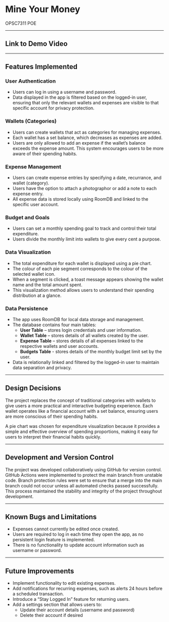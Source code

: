 # Mine Your Money
OPSC7311 POE

---

## Link to Demo Video

---

## Features Implemented  

### User Authentication  
- Users can log in using a username and password.  
- Data displayed in the app is filtered based on the logged-in user, ensuring that only the relevant wallets and expenses are visible to that specific account for privacy protection.

### Wallets (Categories)  
- Users can create wallets that act as categories for managing expenses.  
- Each wallet has a set balance, which decreases as expenses are added.  
- Users are only allowed to add an expense if the wallet’s balance exceeds the expense amount. This system encourages users to be more aware of their spending habits.

### Expense Management  
- Users can create expense entries by specifying a date, recurrance, and wallet (category).  
- Users have the option to attach a photographor or add a note to each expense entry.  
- All expense data is stored locally using RoomDB and linked to the specific user account.

### Budget and Goals  
- Users can set a monthly spending goal to track and control their total expenditure.
- Users divide the monthly limit into wallets to give every cent a purpose.

### Data Visualization  
- The total expenditure for each wallet is displayed using a pie chart.  
- The colour of each pie segment corresponds to the colour of the selected wallet icon.  
- When a segment is clicked, a toast message appears showing the wallet name and the total amount spent.  
- This visualization method allows users to understand their spending distribution at a glance.

### Data Persistence  
- The app uses RoomDB for local data storage and management.  
- The database contains four main tables:  
  - **User Table** – stores login credentials and user information.  
  - **Wallet Table** – stores details of all wallets created by the user.  
  - **Expense Table** – stores details of all expenses linked to the respective wallets and user accounts.
  - **Budgets Table** - stores details of the monthly budget limit set by the user.  
- Data is relationally linked and filtered by the logged-in user to maintain data separation and privacy.

---

## Design Decisions  
The project replaces the concept of traditional categories with wallets to give users a more practical and interactive budgeting experience. Each wallet operates like a financial account with a set balance, ensuring users are more conscious of their spending habits.  

A pie chart was chosen for expenditure visualization because it provides a simple and effective overview of spending proportions, making it easy for users to interpret their financial habits quickly.

---

## Development and Version Control  
The project was developed collaboratively using GitHub for version control. GitHub Actions were implemented to protect the main branch from unstable code. Branch protection rules were set to ensure that a merge into the main branch could not occur unless all automated checks passed successfully. This process maintained the stability and integrity of the project throughout development.

---

## Known Bugs and Limitations  
- Expenses cannot currently be edited once created.  
- Users are required to log in each time they open the app, as no persistent login feature is implemented.  
- There is no functionality to update account information such as username or password.  

---

## Future Improvements  
- Implement functionality to edit existing expenses.  
- Add notifications for recurring expenses, such as alerts 24 hours before a scheduled transaction.  
- Introduce a “Stay Logged In” feature for returning users.  
- Add a settings section that allows users to:  
  - Update their account details (username and password)  
  - Delete their account if desired  
